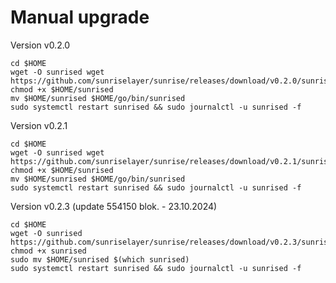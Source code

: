 # Manual upgrade

Version v0.2.0

```
cd $HOME
wget -O sunrised wget https://github.com/sunriselayer/sunrise/releases/download/v0.2.0/sunrised
chmod +x $HOME/sunrised
mv $HOME/sunrised $HOME/go/bin/sunrised
sudo systemctl restart sunrised && sudo journalctl -u sunrised -f
```

Version v0.2.1

```
cd $HOME
wget -O sunrised wget https://github.com/sunriselayer/sunrise/releases/download/v0.2.1/sunrised
chmod +x $HOME/sunrised
mv $HOME/sunrised $HOME/go/bin/sunrised
sudo systemctl restart sunrised && sudo journalctl -u sunrised -f
```

Version v0.2.3 (update 554150 blok. - 23.10.2024)

```
cd $HOME
wget -O sunrised https://github.com/sunriselayer/sunrise/releases/download/v0.2.3/sunrised
chmod +x sunrised
sudo mv $HOME/sunrised $(which sunrised)
sudo systemctl restart sunrised && sudo journalctl -u sunrised -f
```
